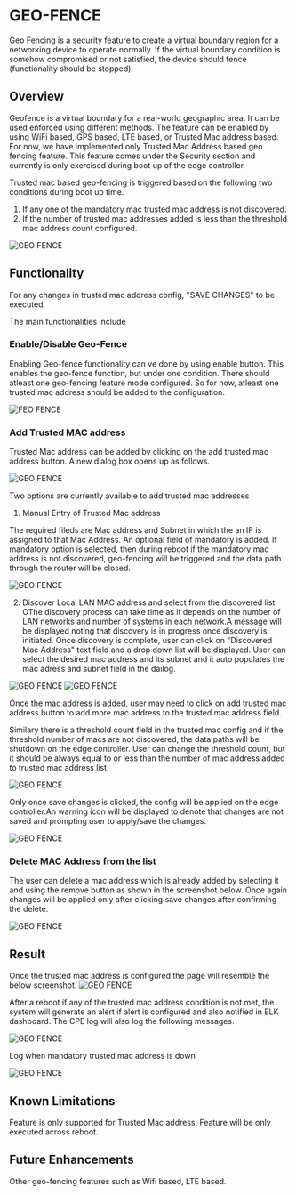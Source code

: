 # GEO-FENCE

Geo Fencing is a security feature to create a virtual boundary region for a networking device to operate normally. If the virtual boundary condition is somehow compromised or not satisfied, the device should fence (functionality should be stopped). 

## Overview

Geofence is a virtual boundary for a real-world geographic area. It can be used enforced using different methods. The feature can be enabled by using WiFi based, GPS based, LTE based, or Trusted Mac address based. For now, we have implemented only Trusted Mac Address based geo fencing feature. This feature comes under the Security section and currently is only exercised during boot up of the edge controller.

Trusted mac based geo-fencing is triggered based on the following two conditions during boot up time.
1) If any one of the mandatory mac trusted mac address is not discovered.
2) If the number of trusted mac addresses added is less than the threshold mac address count configured.

![GEO FENCE](images/GeoFencing_Trusted_Mac.png)

## Functionality

For any changes in trusted mac address config, "SAVE CHANGES" to be executed.

The main functionalities include

   ### Enable/Disable Geo-Fence

   Enabling Geo-fence functionality can ve done by using enable button. This enables the geo-fence function, but under one condition. There should atleast one geo-fencing feature mode configured. So for now, atleast one trusted mac address should be added to the configuration.
   
![FEO FENCE](images/Enable_Disable.png)   

   ###  Add Trusted MAC address

   Trusted Mac address can be added by clicking on the add trusted mac address button. A new dialog box opens up as follows.

 ![GEO FENCE](images/AddTrustedMac.png)
   
   Two options are currently available to add trusted mac addresses

   1) Manual Entry of Trusted Mac address
      
   The required fileds are Mac address and Subnet in which the an IP is assigned to that Mac Address. An optional field of mandatory is added. If mandatory option is selected, then during reboot if the mandatory mac address is not discovered, geo-fencing will be triggered and the data path through the router will be closed.

![GEO FENCE](images/Manual_AddTrustedMac.png)   

   2) Discover Local LAN MAC address and select from the discovered list. OThe discovery process can take time as it depends on the number of LAN networks and number of systems in each network.A message will be displayed noting that discovery is in progress once discovery is initiated. Once discovery is complete, user can click on "Discovered Mac Address" text field and a drop down list will be displayed. User can select the desired mac address and its subnet and it auto populates the mac adress and subnet field in the dailog.

![GEO FENCE](images/DiscoverAvailableLANMac.png)
![GEO FENCE](images/DiscoverdAvailableLANMacList.png)

Once the mac address is added, user may need to click on add trusted mac address button to add more mac address to the trusted mac address field. 

Similary there is a threshold count field in the trusted mac config and if the threshold number of macs are not discovered, the data paths will be shutdown on the edge controller. User can change the threshold count, but it should be always equal to or less than the number of mac address added to trusted mac address list.

![GEO FENCE](images/Threshold_Trusted_Mac.png)

Only once save changes is clicked, the config will be applied on the edge controller.An warning icon will be displayed to denote that changes are not saved and prompting user to apply/save the changes.

![GEO FENCE](images/Save_Changes.png)

   ### Delete MAC Address from the list

   The user can delete a mac address which is already added by selecting it and using the remove button as shown in the screenshot below. Once again changes will be applied only after clicking save changes after confirming the delete.

![GEO FENCE](images/Delete_Trusted_Mac.png)

## Result

Once the trusted mac address is configured the page will resemble the below screenshot.
![GEO FENCE](images/GeoFencing_Trusted_Mac.png)

After a reboot if any of the trusted mac address condition is not met, the system will generate an alert if alert is configured and also notified in ELK dashboard. The CPE log will also log the following messages.

![GEO FENCE](images/System_Log.png)

Log when mandatory trusted mac address is down

![GEO FENCE](images/System_Log2_mandatory.png)
## Known Limitations

Feature is only supported for Trusted Mac address.
Feature will be only executed across reboot.

## Future Enhancements
Other geo-fencing features such as Wifi based, LTE based.